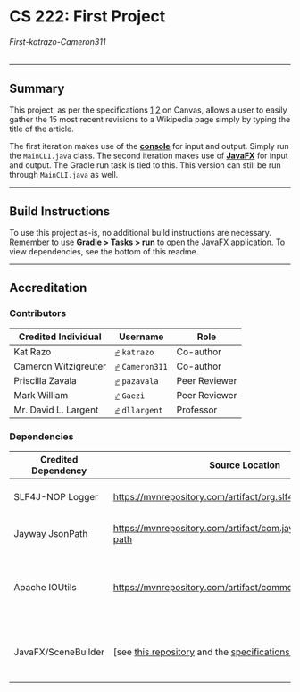 # CS 222: First Project
###### First-katrazo-Cameron311

---
## Summary
This project, as per the specifications [1](https://bsu.instructure.com/courses/157856/files/17806780 "Iteration One") [2](https://bsu.instructure.com/courses/157856/files/18275548/ "Iteration Two") on Canvas, allows a user to easily gather the 15 most recent revisions to a Wikipedia page simply by typing the title of the article.

The first iteration makes use of the <ins>**console**</ins> for input and output. Simply run the `MainCLI.java` class.
The second iteration makes use of <ins>**JavaFX**</ins> for input and output. The Gradle run task is tied to this. This version can still be run through `MainCLI.java` as well.

---
## Build Instructions
To use this project as-is, no additional build instructions are necessary. Remember to use **Gradle > Tasks > run** to open the JavaFX application.
To view dependencies, see the bottom of this readme.

---
## Accreditation
### Contributors
| Credited Individual  | Username                                                                         | Role          |
|----------------------|----------------------------------------------------------------------------------|---------------|
| Kat Razo             | <kbd>[☍](https://github.com/katrazo "Kat's Profile")</kbd> `katrazo`             | Co-author     |
| Cameron Witzigreuter | <kbd>[☍](https://github.com/Cameron311 "Cameron's Profile")</kbd> `Cameron311`   | Co-author     |
| Priscilla Zavala     | <kbd>[☍](https://github.com/pazavala "Priscilla's Profile")</kbd> `pazavala`     | Peer Reviewer |
| Mark William         | <kbd>[☍](https://github.com/Gaezi "Mark's Profile")</kbd> `Gaezi`                | Peer Reviewer |
| Mr. David L. Largent | <kbd>[☍](https://github.com/dllargent "Mr. Largent's Profile")</kbd> `dllargent` | Professor     |

### Dependencies
| Credited Dependency | Source Location                                                                                                                                                                                                         | Role                                                   |
|---------------------|-------------------------------------------------------------------------------------------------------------------------------------------------------------------------------------------------------------------------|--------------------------------------------------------|
| SLF4J-NOP Logger    | https://mvnrepository.com/artifact/org.slf4j/slf4j-nop                                                                                                                                                                  | Removes logging warning                                |
| Jayway JsonPath     | https://mvnrepository.com/artifact/com.jayway.jsonpath/json-path                                                                                                                                                        | Utilities for parsing JSON data                        |
| Apache IOUtils      | https://mvnrepository.com/artifact/commons-io/commons-io                                                                                                                                                                | Streamlines the process of retrieving data from a link |
| JavaFX/SceneBuilder | [see [this repository](https://github.com/katrazo/StructureDemo "StructureDemo") and the [specifications document](https://bsu.instructure.com/courses/157856/files/18275548/ "Iteration Two Specifications") for info] | Necessary for **First Project: Iteration Two**         |
